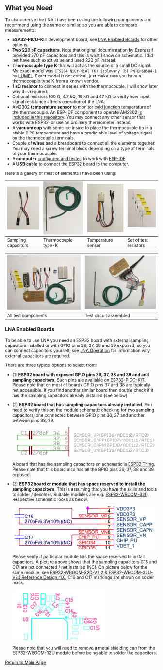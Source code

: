 ## What you Need

To characterize the LNA I have been using the following components and recommend using the same or similar, so you are able to compare measurements:

* **ESP32-PICO-KIT** development board, see [LNA Enabled Boards](#lna-enabled-boards) for other options.
* **Two 220 pF capacitors**. Note that original documentation by Espressif provided 270 pF capacitors and this is what I show on schematic. I did not have such exact value and used 220 pF instead.
* **Thermocouple type K** that will act as the source of a small DC signal. My exact model was `CT5204 NiCr-NiAl (K) izolowany (b) PN-EN60584-1` by [LUMEL](https://www.lumel.com.pl). Exact model is not critical, just make sure you have a thermocouple type K from a known vendor.
* **1 kΩ resistor** to connect in series with the thermocouple. I will show later why it is required.
* Optional resistors 100 Ω, 4.7 kΩ, 10 kΩ and 47 kΩ to verify how input signal resistance affects operation of the LNA.
* AM2302 **temperature sensor** to monitor [cold junction](https://blog.beamex.com/thermocouple-cold-junction-compensation) temperature of the thermocouple. An ESP-IDF component to operate AM2302 [is included in this repository](../components/dht). You may connect any other sensor that works with ESP32, or use an ordinary thermometer instead. 
* A **vacuum cup** with some ice inside to place the thermocouple tip in a stable 0 ºC temperature and have a predictable level of voltage signal on the thermocouple terminals. 
* Couple of **wires** and a breadboard to connect all the elements together. You may need a screw terminal block depending on a type of terminals of your thermocouple.
* A **computer** [configured and tested](https://docs.espressif.com/projects/esp-idf/en/latest/get-started/index.html) to work with [ESP-IDF](https://github.com/espressif/esp-idf).
* A **USB cable** to connect the ESP32 board to the computer.

Here is a gallery of most of elements I have been using:

| ![alt text](_static/components-sampling-capacitors.jpg "Sampling capacitors")  |  ![alt text](_static/components-thermocouple-k.jpg "Thermocouple type-K")  |  ![alt text](_static/components-temperature-sensor.jpg "Temperature sensor")  |  ![alt text](_static/components-test-resistors.jpg "Set of test resistors")  |
|---|---|---|---|
|  Sampling capacitors  |  Thermocouple type-K  |  Temperature sensor  |  Set of test resistors  |

|  ![alt text](_static/components--test-components.jpg "All test components")  |  ![alt text](_static/components-esp32-lna-test-circuit.jpg "Test circuit assembled")  |
|---|---|
|  All test components  |  Test circuit assembled  |


### LNA Enabled Boards

To be able to use LNA you need an ESP32 board with external sampling capacitors installed or with GPIO pins 36, 37, 38 and 39 exposed, so you can connect capacitors yourself, see [LNA Operation](lna-operation.md) for information why external capacitors are required.

There are three typical options to select from:

* (1) **ESP32 board with exposed GPIO pins 36, 37, 38 and 39 and add sampling capacitors**. Such pins are available on [ESP32-PICO-KIT](https://docs.espressif.com/projects/esp-idf/en/latest/hw-reference/get-started-pico-kit.html). Please note that on most of boards GPIO pins 37 and 38 are typically not accessible. If you find another similar board then double check if it has the sampling capacitors already installed (see below).

* (2) **ESP32 board that has sampling capacitors already installed**. You need to verify this on the module schematic checking for two sampling capacitors, one connected between GPIO pins 36, 37 and another between pins 38, 39.

  ![alt text](_static/schematic-crop-34-39.png "Sampling capacitors connected to GPIO pins 36, 37, 38, 39")

  A board that has the sampling capacitors on schematic is [ESP32 Thing](https://learn.sparkfun.com/tutorials/esp32-thing-hookup-guide?_ga=2.3570232.94544216.1565799556-247462353.1565799556). Please note that this board also has all the GPIO pins 36, 37, 38 and 39 exposed.

* (3) **ESP32 board or module that has space reserved to install the sampling capacitors**. This is assuming that you have the skills and tools to solder / desolder. Suitable modules are e.g. [ESP32-WROOM-32D](https://docs.espressif.com/projects/esp-idf/en/latest/hw-reference/modules-and-boards.html#esp32-wroom-32d-esp32-wroom-32u). Respective schematic looks as below:

  ![alt text](_static/schematic-crop-34-39-no-caps.png "No capacitors connected to GPIO pins 36, 37, 38, 39")

  Please verify if particular module has the space reserved to install capacitors. A picture above shows that the sampling capacitors C16 and C17 are not connected / not installed (NC). On picture below for the same module, see [ESP32-WROOM-32D-V2.2 & ESP32-WROOM-32U-V2.1 Reference Design r1.0](https://www.espressif.com/sites/default/files/documentation/esp32-wroom-32desp32-wroom-32u_reference_design.zip), C16 and C17 markings are shown on solder mask.

  ![alt text](_static/soldermask-with-space-for-c16-c17.png "Space reserved to install C16 and C17 capacitors")

  Please note that you will need to remove a metal shielding can from the ESP32-WROOM-32U module before being able to solder the capacitors. 


[Return to Main Page](../README.md)
